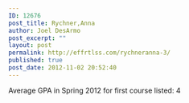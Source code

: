 ```yaml
---
ID: 12676
post_title: Rychner,Anna
author: Joel DesArmo
post_excerpt: ""
layout: post
permalink: http://effrtlss.com/rychneranna-3/
published: true
post_date: 2012-11-02 20:52:40
---
```

<p>Average GPA in Spring 2012 for first course listed: 4</p>